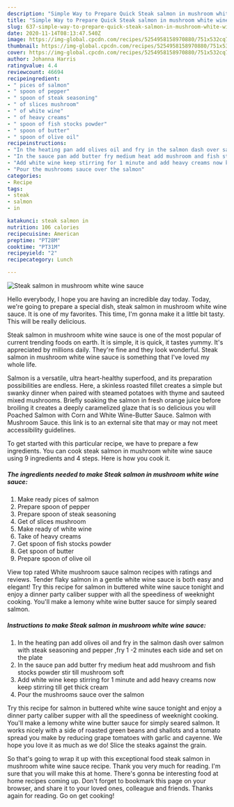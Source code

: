 ```yaml
---
description: "Simple Way to Prepare Quick Steak salmon in mushroom white wine sauce"
title: "Simple Way to Prepare Quick Steak salmon in mushroom white wine sauce"
slug: 637-simple-way-to-prepare-quick-steak-salmon-in-mushroom-white-wine-sauce
date: 2020-11-14T08:13:47.540Z
image: https://img-global.cpcdn.com/recipes/5254958158970880/751x532cq70/steak-salmon-in-mushroom-white-wine-sauce-recipe-main-photo.jpg
thumbnail: https://img-global.cpcdn.com/recipes/5254958158970880/751x532cq70/steak-salmon-in-mushroom-white-wine-sauce-recipe-main-photo.jpg
cover: https://img-global.cpcdn.com/recipes/5254958158970880/751x532cq70/steak-salmon-in-mushroom-white-wine-sauce-recipe-main-photo.jpg
author: Johanna Harris
ratingvalue: 4.4
reviewcount: 46694
recipeingredient:
- " pices of salmon"
- " spoon of pepper"
- " spoon of steak seasoning"
- " of slices mushroom"
- " of white wine"
- " of heavy creams"
- " spoon of fish stocks powder"
- " spoon of butter"
- " spoon of olive oil"
recipeinstructions:
- "In the heating pan add olives oil and fry in the salmon dash over salmon with steak seasoning and pepper ,fry 1 -2 minutes each side and set on the plate"
- "In the sauce pan add butter fry medium heat add mushroom and fish stocks powder stir till mushroom soft"
- "Add white wine keep stirring for 1 minute and add heavy creams now keep stirring till get thick cream"
- "Pour the mushrooms sauce over the salmon"
categories:
- Recipe
tags:
- steak
- salmon
- in

katakunci: steak salmon in 
nutrition: 106 calories
recipecuisine: American
preptime: "PT28M"
cooktime: "PT31M"
recipeyield: "2"
recipecategory: Lunch

---
```



![Steak salmon in mushroom white wine sauce](https://img-global.cpcdn.com/recipes/5254958158970880/751x532cq70/steak-salmon-in-mushroom-white-wine-sauce-recipe-main-photo.jpg)

Hello everybody, I hope you are having an incredible day today. Today, we're going to prepare a special dish, steak salmon in mushroom white wine sauce. It is one of my favorites. This time, I'm gonna make it a little bit tasty. This will be really delicious.

Steak salmon in mushroom white wine sauce is one of the most popular of current trending foods on earth. It is simple, it is quick, it tastes yummy. It's appreciated by millions daily. They're fine and they look wonderful. Steak salmon in mushroom white wine sauce is something that I've loved my whole life.

Salmon is a versatile, ultra heart-healthy superfood, and its preparation possibilities are endless. Here, a skinless roasted fillet creates a simple but swanky dinner when paired with steamed potatoes with thyme and sauteed mixed mushrooms. Briefly soaking the salmon in fresh orange juice before broiling it creates a deeply caramelized glaze that is so delicious you will Poached Salmon with Corn and White Wine-Butter Sauce. Salmon with Mushroom Sauce. this link is to an external site that may or may not meet accessibility guidelines.


To get started with this particular recipe, we have to prepare a few ingredients. You can cook steak salmon in mushroom white wine sauce using 9 ingredients and 4 steps. Here is how you cook it.

<!--inarticleads1-->

##### The ingredients needed to make Steak salmon in mushroom white wine sauce:

1. Make ready  pices of salmon
1. Prepare  spoon of pepper
1. Prepare  spoon of steak seasoning
1. Get  of slices mushroom
1. Make ready  of white wine
1. Take  of heavy creams
1. Get  spoon of fish stocks powder
1. Get  spoon of butter
1. Prepare  spoon of olive oil


View top rated White mushroom sauce salmon recipes with ratings and reviews. Tender flaky salmon in a gentle white wine sauce is both easy and elegant! Try this recipe for salmon in buttered white wine sauce tonight and enjoy a dinner party caliber supper with all the speediness of weeknight cooking. You&#39;ll make a lemony white wine butter sauce for simply seared salmon. 

<!--inarticleads2-->

##### Instructions to make Steak salmon in mushroom white wine sauce:

1. In the heating pan add olives oil and fry in the salmon dash over salmon with steak seasoning and pepper ,fry 1 -2 minutes each side and set on the plate
1. In the sauce pan add butter fry medium heat add mushroom and fish stocks powder stir till mushroom soft
1. Add white wine keep stirring for 1 minute and add heavy creams now keep stirring till get thick cream
1. Pour the mushrooms sauce over the salmon


Try this recipe for salmon in buttered white wine sauce tonight and enjoy a dinner party caliber supper with all the speediness of weeknight cooking. You&#39;ll make a lemony white wine butter sauce for simply seared salmon. It works nicely with a side of roasted green beans and shallots and a tomato spread you make by reducing grape tomatoes with garlic and cayenne. We hope you love it as much as we do! Slice the steaks against the grain. 

So that's going to wrap it up with this exceptional food steak salmon in mushroom white wine sauce recipe. Thank you very much for reading. I'm sure that you will make this at home. There's gonna be interesting food at home recipes coming up. Don't forget to bookmark this page on your browser, and share it to your loved ones, colleague and friends. Thanks again for reading. Go on get cooking!
